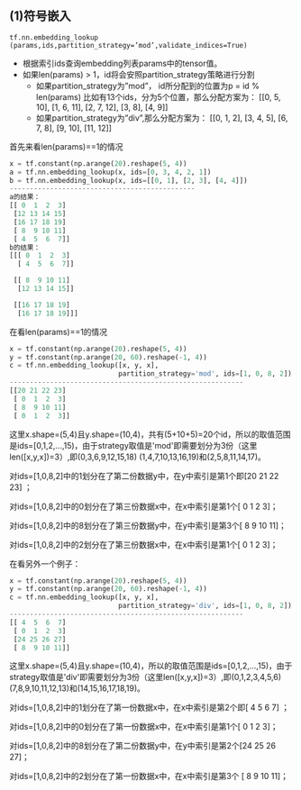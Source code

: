 



## (1)符号嵌入

`tf.nn.embedding_lookup (params,ids,partition_strategy=’mod’,validate_indices=True)`

+ 根据索引ids查询embedding列表params中的tensor值。
+ 如果len(params) > 1，id将会安照partition_strategy策略进行分割 
  + 如果partition_strategy为”mod”， id所分配到的位置为p = id % len(params) 比如有13个ids，分为5个位置，那么分配方案为： [[0, 5, 10], [1, 6, 11], [2, 7, 12], [3, 8], [4, 9]] 
  + 如果partition_strategy为”div”,那么分配方案为： [[0, 1, 2], [3, 4, 5], [6, 7, 8], [9, 10], [11, 12]]

首先来看len(params)==1的情况

```PYTHON
x = tf.constant(np.arange(20).reshape(5, 4))
a = tf.nn.embedding_lookup(x, ids=[0, 3, 4, 2, 1])
b = tf.nn.embedding_lookup(x, ids=[[0, 1], [2, 3], [4, 4]])
----------------------------------------------
a的结果：
[[ 0  1  2  3]
 [12 13 14 15]
 [16 17 18 19]
 [ 8  9 10 11]
 [ 4  5  6  7]]
b的结果：
[[[ 0  1  2  3]
  [ 4  5  6  7]]

 [[ 8  9 10 11]
  [12 13 14 15]]

 [[16 17 18 19]
  [16 17 18 19]]]
```

在看len(params)==1的情况

```PYTHON
x = tf.constant(np.arange(20).reshape(5, 4))
y = tf.constant(np.arange(20, 60).reshape(-1, 4))
c = tf.nn.embedding_lookup([x, y, x],
                           partition_strategy='mod', ids=[1, 0, 8, 2])
----------------------------------------------------------
[[20 21 22 23]
 [ 0  1  2  3]
 [ 8  9 10 11]
 [ 0  1  2  3]]
```

这里x.shape=(5,4)且y.shape=(10,4)，共有(5+10+5)=20个id，所以的取值范围是ids=[0,1,2,...,15)，由于strategy取值是'mod'即需要划分为3份（这里len([x,y,x])=3）,即(0,3,6,9,12,15,18) (1,4,7,10,13,16,19)和(2,5,8,11,14,17)。

对ids=[1,0,8,2]中的1划分在了第二份数据y中，在y中索引是第1个即[20 21 22 23] ；

对ids=[1,0,8,2]中的0划分在了第三份数据x中，在x中索引是第1个[ 0  1  2  3]；

 对ids=[1,0,8,2]中的8划分在了第三份数据y中，在y中索引是第3个[ 8  9 10 11]；

对ids=[1,0,8,2]中的2划分在了第三份数据x中，在x中索引是第1个[ 0  1  2  3]；

在看另外一个例子：

```PYTHON
x = tf.constant(np.arange(20).reshape(5, 4))
y = tf.constant(np.arange(20, 60).reshape(-1, 4))
c = tf.nn.embedding_lookup([x, y, x],
                           partition_strategy='div', ids=[1, 0, 8, 2])
----------------------------------------------------------
[[ 4  5  6  7]
 [ 0  1  2  3]
 [24 25 26 27]
 [ 8  9 10 11]]
```

这里x.shape=(5,4)且y.shape=(10,4)，所以的取值范围是ids=[0,1,2,...,15)，由于strategy取值是'div'即需要划分为3份（这里len([x,y,x])=3）,即(0,1,2,3,4,5,6) (7,8,9,10,11,12,13)和(14,15,16,17,18,19)。

对ids=[1,0,8,2]中的1划分在了第一份数据x中，在x中索引是第2个即[ 4  5  6  7] ；

对ids=[1,0,8,2]中的0划分在了第一份数据x中，在x中索引是第1个[ 0  1  2  3]；

 对ids=[1,0,8,2]中的8划分在了第二份数据y中，在y中索引是第2个[24 25 26 27]；

对ids=[1,0,8,2]中的2划分在了第一份数据x中，在x中索引是第3个 [ 8  9 10 11]；

